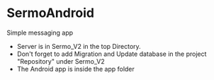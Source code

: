 # SermoAndroid
Simple messaging app
* Server is in Sermo_V2 in the top Directory.
* Don't forget to add Migration and Update database in the project "Repository" under Sermo_V2
* The Android app is inside the app folder
